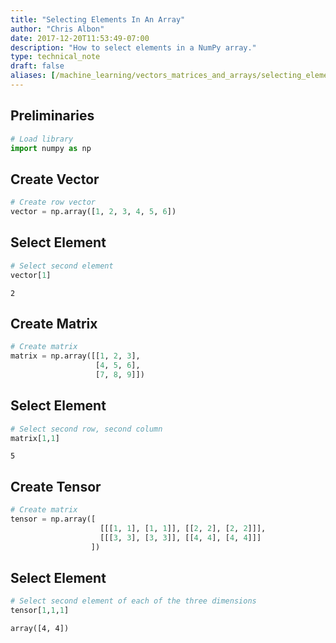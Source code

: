 ```yaml
---
title: "Selecting Elements In An Array"
author: "Chris Albon"
date: 2017-12-20T11:53:49-07:00
description: "How to select elements in a NumPy array."
type: technical_note
draft: false
aliases: [/machine_learning/vectors_matrices_and_arrays/selecting_elements_in_an_array/]
---
```

## Preliminaries


```python
# Load library
import numpy as np
```

## Create Vector


```python
# Create row vector
vector = np.array([1, 2, 3, 4, 5, 6])
```

## Select Element


```python
# Select second element
vector[1]
```




    2



## Create Matrix


```python
# Create matrix
matrix = np.array([[1, 2, 3],
                   [4, 5, 6],
                   [7, 8, 9]])
```

## Select Element


```python
# Select second row, second column
matrix[1,1]
```




    5



## Create Tensor


```python
# Create matrix
tensor = np.array([
                    [[[1, 1], [1, 1]], [[2, 2], [2, 2]]],
                    [[[3, 3], [3, 3]], [[4, 4], [4, 4]]]
                  ])
```

## Select Element


```python
# Select second element of each of the three dimensions
tensor[1,1,1]
```




    array([4, 4])


